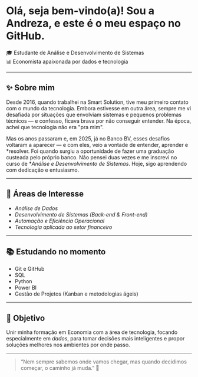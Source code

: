 # Olá, seja bem-vindo(a)! Sou a Andreza, e este é o meu espaço no GitHub.

🎓 Estudante de Análise e Desenvolvimento de Sistemas  
📊 Economista apaixonada por dados e tecnologia  

---

## ✨ Sobre mim

Desde 2016, quando trabalhei na Smart Solution, tive meu primeiro contato com o mundo da tecnologia. Embora estivesse em outra área, sempre me vi desafiada por situações que envolviam sistemas e pequenos problemas técnicos — e confesso, ficava brava por não conseguir entender. Na época, achei que tecnologia não era "pra mim".

Mas os anos passaram e, em 2025, já no Banco BV, esses desafios voltaram a aparecer — e com eles, veio a vontade de entender, aprender e *resolver. Foi quando surgiu a oportunidade de fazer uma graduação custeada pelo próprio banco. Não pensei duas vezes e me inscrevi no curso de **Análise e Desenvolvimento de Sistemas*. Hoje, sigo aprendendo com dedicação e entusiasmo.

---

## 🎯 Áreas de Interesse

- *Análise de Dados*
- *Desenvolvimento de Sistemas (Back-end & Front-end)*
- *Automação e Eficiência Operacional*
- *Tecnologia aplicada ao setor financeiro*

---

## 📚 Estudando no momento

- Git e GitHub
- SQL
- Python
- Power BI
- Gestão de Projetos (Kanban e metodologias ágeis)

---

## 🚀 Objetivo

Unir minha formação em Economia com a área de tecnologia, focando especialmente em *dados*, para tomar decisões mais inteligentes e propor soluções melhores nos ambientes por onde passo.

---

> “Nem sempre sabemos onde vamos chegar, mas quando decidimos começar, o caminho já muda.” 🌱
